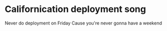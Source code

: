 # Californication deployment song

Never do deployment on Friday
Cause you're never gonna have a weekend
